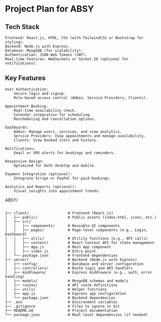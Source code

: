 # **Project Plan for ABSY**

## Tech Stack

    Frontend: React.js, HTML, CSS (with TailwindCSS or Bootstrap for styling).
    Backend: Node.js with Express.
    Database: MongoDB (for scalability).
    Authentication: JSON Web Tokens (JWT).
    Real-time Features: WebSockets or Socket.IO (optional for notifications).

## Key Features

    User Authentication:
        Secure login and signup.
        Role-based access control (Admin, Service Providers, Clients).

    Appointment Booking:
        Real-time availability check.
        Calendar integration for scheduling.
        Rescheduling and cancellation options.

    Dashboards:
        Admin: Manage users, services, and view analytics.
        Service Providers: View appointments and manage availability.
        Clients: View booked slots and history.

    Notifications:
        Email or SMS alerts for bookings and reminders.

    Responsive Design:
        Optimized for both desktop and mobile.

    Payment Integration (optional):
        Integrate Stripe or PayPal for paid bookings.

    Analytics and Reports (optional):
        Visual insights into appointment trends.


ABSY/
<pre><code> 
├── client/                  # Frontend (React.js)
│   ├── public/              # Public assets (index.html, icons, etc.)
│   ├── src/
│   │   ├── components/      # Reusable UI components
│   │   ├── pages/           # Page-level components (e.g., Login, Dashboard)
│   │   ├── utils/           # Utility functions (e.g., API calls)
│   │   ├── context/         # React Context API for state management
│   │   ├── App.js           # Main App component
│   │   ├── index.js         # Entry point
│   └── package.json         # Frontend dependencies
├── server/                  # Backend (Node.js with Express)
│   ├── config/              # Database and server configuration
│   ├── controllers/         # Route logic and API handlers
│   ├── middleware/          # Express middleware (e.g., auth, error handling)
│   ├── models/              # MongoDB schemas and models
│   ├── routes/              # API route definitions
│   ├── utils/               # Helper functions
│   ├── app.js               # Express app configuration
│   └── package.json         # Backend dependencies
├── .env                     # Environment variables
├── .gitignore               # Files to ignore in Git
├── README.md                # Project documentation
└── package.json             # Root-level dependencies (if needed)
</code></pre>
